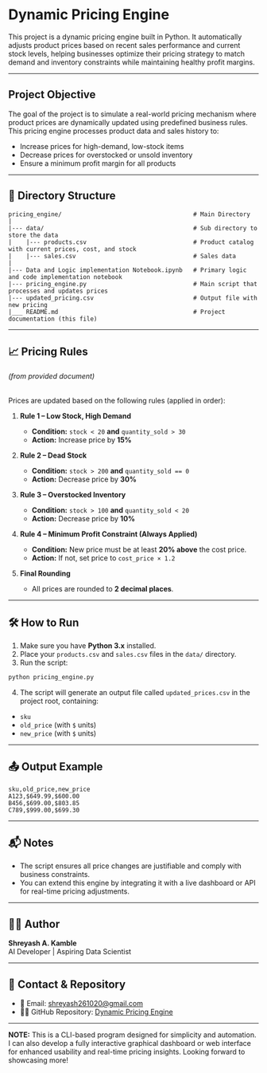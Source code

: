 # Dynamic Pricing Engine

This project is a dynamic pricing engine built in Python. It automatically adjusts product prices based on recent sales performance and current stock levels, helping businesses optimize their pricing strategy to match demand and inventory constraints while maintaining healthy profit margins.

---

## Project Objective

The goal of the project is to simulate a real-world pricing mechanism where product prices are dynamically updated using predefined business rules. This pricing engine processes product data and sales history to:

- Increase prices for high-demand, low-stock items
- Decrease prices for overstocked or unsold inventory
- Ensure a minimum profit margin for all products

---

## 📁 Directory Structure

```         
pricing_engine/                                     # Main Directory
|
|--- data/                                          # Sub directory to store the data
|    |--- products.csv                              # Product catalog with current prices, cost, and stock
|    |--- sales.csv                                 # Sales data
|
|--- Data and Logic implementation Notebook.ipynb   # Primary logic and code implementation notebook
|--- pricing_engine.py                              # Main script that processes and updates prices
|--- updated_pricing.csv                            # Output file with new pricing
|___ README.md                                      # Project documentation (this file)
```

---

## 📈 Pricing Rules
###### (from provided document)

Prices are updated based on the following rules (applied in order):

1. **Rule 1 – Low Stock, High Demand**
   - **Condition:** `stock < 20` **and** `quantity_sold > 30`
   - **Action:** Increase price by **15%**

2. **Rule 2 – Dead Stock**
   - **Condition:** `stock > 200` **and** `quantity_sold == 0`
   - **Action:** Decrease price by **30%**

3. **Rule 3 – Overstocked Inventory**
   - **Condition:** `stock > 100` **and** `quantity_sold < 20`
   - **Action:** Decrease price by **10%**

4. **Rule 4 – Minimum Profit Constraint (Always Applied)**
   - **Condition:** New price must be at least **20% above** the cost price.
   - **Action:** If not, set price to `cost_price × 1.2`

5. **Final Rounding**
   - All prices are rounded to **2 decimal places**.

---

## 🛠 How to Run

1. Make sure you have **Python 3.x** installed.
2. Place your `products.csv` and `sales.csv` files in the `data/` directory.
3. Run the script:

```bash
python pricing_engine.py
```

4. The script will generate an output file called `updated_prices.csv` in the project root, containing:

- `sku`
- `old_price` (with `$` units)
- `new_price` (with `$` units)

---

## 📤 Output Example

```
sku,old_price,new_price
A123,$649.99,$600.00
B456,$699.00,$803.85
C789,$999.00,$699.30
```

---

## 📬 Notes

- The script ensures all price changes are justifiable and comply with business constraints.
- You can extend this engine by integrating it with a live dashboard or API for real-time pricing adjustments.

---

## 👨‍💻 Author

**Shreyash A. Kamble**  
AI Developer | Aspiring Data Scientist <br>

---

## 🔗 Contact & Repository

- 📧 Email: [shreyash261020@gmail.com](mailto:shreyash261020@gmail.com)
- 🧑‍💻 GitHub Repository: [Dynamic Pricing Engine]()

---

**NOTE:** This is a CLI-based program designed for simplicity and automation. I can also develop a fully interactive graphical dashboard or web interface for enhanced usability and real-time pricing insights. Looking forward to showcasing more!